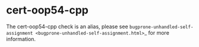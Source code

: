cert-oop54-cpp
==============

The cert-oop54-cpp check is an alias, please see
`bugprone-unhandled-self-assignment <bugprone-unhandled-self-assignment.html>`\_
for more information.
